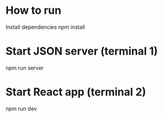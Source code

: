 # How to run
Install dependencies
npm install

# Start JSON server (terminal 1)
npm run server

# Start React app (terminal 2)
npm run dev